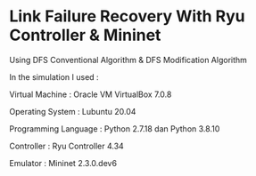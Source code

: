 # Link Failure Recovery With Ryu Controller & Mininet
Using DFS Conventional Algorithm & DFS Modification Algorithm

In the simulation I used :

Virtual Machine      : Oracle VM VirtualBox 7.0.8

Operating System     : Lubuntu 20.04

Programming Language : Python 2.7.18 dan Python 3.8.10

Controller           : Ryu Controller 4.34

Emulator             : Mininet 2.3.0.dev6

